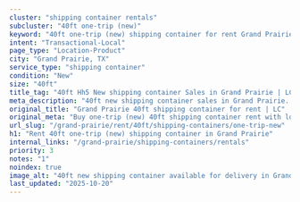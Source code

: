 ```yaml
---
cluster: "shipping container rentals"
subcluster: "40ft one-trip (new)"
keyword: "40ft one-trip (new) shipping container for rent Grand Prairie, TX"
intent: "Transactional-Local"
page_type: "Location-Product"
city: "Grand Prairie, TX"
service_type: "shipping container"
condition: "New"
size: "40ft"
title_tag: "40ft Hh5 New shipping container Sales in Grand Prairie | LC Container"
meta_description: "40ft new shipping container sales in Grand Prairie. Fast delivery, competitive pricing. Serving shipping containers area. Quote ID: H81. Call (214) 524-4168 for your free quote today."
original_title: "Grand Prairie 40ft shipping container for rent | LC"
original_meta: "Buy one-trip (new) 40ft shipping container rent with local delivery in Grand Prairie, TX. LC Container — local Since 2003. Request a fast quote today."
url_slug: "/grand-prairie/rent/40ft/shipping-containers/one-trip-new"
h1: "Rent 40ft one-trip (new) shipping container in Grand Prairie"
internal_links: "/grand-prairie/shipping-containers/rentals"
priority: 3
notes: "1"
noindex: true
image_alt: "40ft new shipping container available for delivery in Grand Prairie"
last_updated: "2025-10-20"
---
```


<!-- TODO: Add unique city/inventory copy, images, and internal links here. -->
